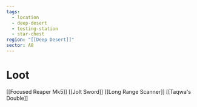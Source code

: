 ```yaml
---
tags:
  - location
  - deep-desert
  - testing-station
  - star-chest
region: "[[Deep Desert]]"
sector: A8
---
```

# Loot
[[Focused Reaper Mk5]]
[[Jolt Sword]]
[[Long Range Scanner]]
[[Taqwa's Double]]

